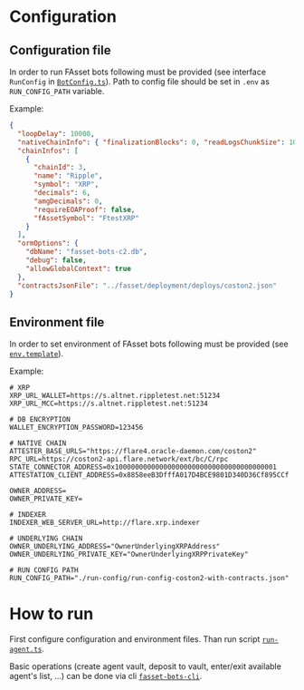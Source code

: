 # Configuration

## Configuration file
In order to run FAsset bots following must be provided (see interface `RunConfig` in [`BotConfig.ts`](../src/config/BotConfig.ts)). Path to config file should be set in `.env` as `RUN_CONFIG_PATH` variable.

Example:
```json
{
  "loopDelay": 10000,
  "nativeChainInfo": { "finalizationBlocks": 0, "readLogsChunkSize": 10 },
  "chainInfos": [
    {
      "chainId": 3,
      "name": "Ripple",
      "symbol": "XRP",
      "decimals": 6,
      "amgDecimals": 0,
      "requireEOAProof": false,
      "fAssetSymbol": "FtestXRP"
    }
  ],
  "ormOptions": {
    "dbName": "fasset-bots-c2.db",
    "debug": false,
    "allowGlobalContext": true
  },
  "contractsJsonFile": "../fasset/deployment/deploys/coston2.json"
}
```

## Environment file
In order to set environment of FAsset bots following must be provided (see [`env.template`](../.env.template)).

Example:

```env
# XRP
XRP_URL_WALLET=https://s.altnet.rippletest.net:51234
XRP_URL_MCC=https://s.altnet.rippletest.net:51234

# DB ENCRYPTION
WALLET_ENCRYPTION_PASSWORD=123456

# NATIVE CHAIN
ATTESTER_BASE_URLS="https://flare4.oracle-daemon.com/coston2"
RPC_URL=https://coston2-api.flare.network/ext/bc/C/rpc
STATE_CONNECTOR_ADDRESS=0x1000000000000000000000000000000000000001
ATTESTATION_CLIENT_ADDRESS=0x8858eeB3DfffA017D4BCE9801D340D36Cf895CCf

OWNER_ADDRESS=
OWNER_PRIVATE_KEY=

# INDEXER
INDEXER_WEB_SERVER_URL=http://flare.xrp.indexer

# UNDERLYING CHAIN
OWNER_UNDERLYING_ADDRESS="OwnerUnderlyingXRPAddress"
OWNER_UNDERLYING_PRIVATE_KEY="OwnerUnderlyingXRPPrivateKey"

# RUN CONFIG PATH
RUN_CONFIG_PATH="./run-config/run-config-coston2-with-contracts.json"
```

# How to run

First configure configuration and environment files. Than run script [`run-agent.ts`](../src/run-agent.ts).

Basic operations (create agent vault, deposit to vault, enter/exit available agent's list, ...) can be done via cli [`fasset-bots-cli`](cli.md).